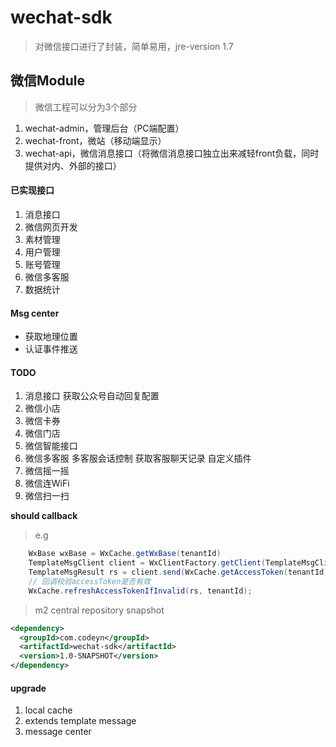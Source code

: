 # wechat-sdk
> 对微信接口进行了封装，简单易用，jre-version 1.7

## 微信Module
> 微信工程可以分为3个部分

1. wechat-admin，管理后台（PC端配置）
2. wechat-front，微站（移动端显示）
3. wechat-api，微信消息接口（将微信消息接口独立出来减轻front负载，同时提供对内、外部的接口）

#### 已实现接口
1. 消息接口
2. 微信网页开发
3. 素材管理
4. 用户管理
5. 账号管理
6. 微信多客服
7. 数据统计

#### Msg center
- 获取地理位置
- 认证事件推送


#### TODO
1. 消息接口
    获取公众号自动回复配置
5. 微信小店
6. 微信卡券
7. 微信门店
8. 微信智能接口
9. 微信多客服
    多客服会话控制
    获取客服聊天记录
    自定义插件
10. 微信摇一摇
11. 微信连WiFi
12. 微信扫一扫

**should callback**

> e.g

```java
    WxBase wxBase = WxCache.getWxBase(tenantId)
    TemplateMsgClient client = WxClientFactory.getClient(TemplateMsgClient.class, wxBase);
    TemplateMsgResult rs = client.send(WxCache.getAccessToken(tenantId), msg);
    // 回调校验accessToken是否有效
    WxCache.refreshAccessTokenIfInvalid(rs, tenantId);
```

> m2 central repository snapshot

```xml
<dependency>
  <groupId>com.codeyn</groupId>
  <artifactId>wechat-sdk</artifactId>
  <version>1.0-SNAPSHOT</version>
</dependency>
```

#### upgrade
1. local cache
2. extends template message
3. message center



